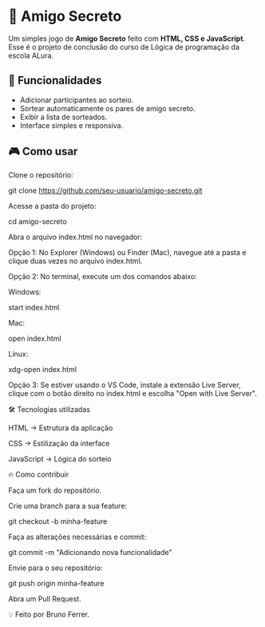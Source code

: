 # 🎁 Amigo Secreto

Um simples jogo de **Amigo Secreto** feito com **HTML, CSS e JavaScript**. Esse é o projeto de conclusão do curso de Lógica de programação da escola ALura.

## 🚀 Funcionalidades

- Adicionar participantes ao sorteio.
- Sortear automaticamente os pares de amigo secreto.
- Exibir a lista de sorteados.
- Interface simples e responsiva.

## 🎮 Como usar

Clone o repositório:

git clone https://github.com/seu-usuario/amigo-secreto.git

Acesse a pasta do projeto:

cd amigo-secreto

Abra o arquivo index.html no navegador:

Opção 1: No Explorer (Windows) ou Finder (Mac), navegue até a pasta e clique duas vezes no arquivo index.html.

Opção 2: No terminal, execute um dos comandos abaixo:

Windows:

start index.html

Mac:

open index.html

Linux:

xdg-open index.html

Opção 3: Se estiver usando o VS Code, instale a extensão Live Server, clique com o botão direito no index.html e escolha "Open with Live Server".

🛠️ Tecnologias utilizadas

HTML → Estrutura da aplicação

CSS → Estilização da interface

JavaScript → Lógica do sorteio

🔥 Como contribuir

Faça um fork do repositório.

Crie uma branch para a sua feature:

git checkout -b minha-feature

Faça as alterações necessárias e commit:

git commit -m "Adicionando nova funcionalidade"

Envie para o seu repositório:

git push origin minha-feature

Abra um Pull Request.

💡 Feito por Bruno Ferrer.
